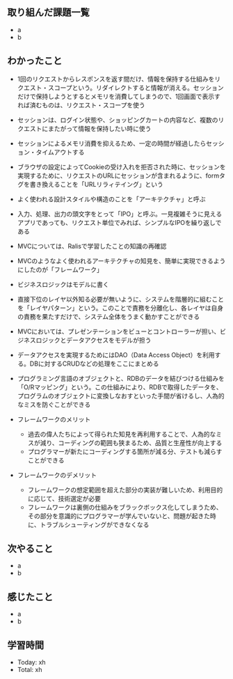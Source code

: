 ## 取り組んだ課題一覧
- a
- b
## わかったこと
- 1回のリクエストからレスポンスを返す間だけ、情報を保持する仕組みをリクエスト・スコープという。リダイレクトすると情報が消える。セッションだけで保持しようとするとメモリを消費してしまうので、1回画面で表示すれば済むものは、リクエスト・スコープを使う
- セッションは、ログイン状態や、ショッピングカートの内容など、複数のリクエストにまたがって情報を保持したい時に使う
- セッションによるメモリ消費を抑えるため、一定の時間が経過したらセッション・タイムアウトする
- ブラウザの設定によってCookieの受け入れを拒否された時に、セッションを実現するために、リクエストのURLにセッションが含まれるように、formタグを書き換えることを「URLリラィテイング」という
- よく使われる設計スタイルや構造のことを「アーキテクチャ」と呼ぶ
- 入力、処理、出力の頭文字をとって「IPO」と呼ぶ。一見複雑そうに見えるアプリであっても、リクエスト単位でみれば、シンプルなIPOを繰り返しである
- MVCについては、Ralisで学習したことの知識の再確認
- MVCのようなよく使われるアーキテクチャの知見を、簡単に実現できるようにしたのが「フレームワーク」
- ビジネスロジックはモデルに書く
- 直接下位のレイヤ以外知る必要が無いように、システムを階層的に組むことを「レイヤパターン」という。このことで責務を分離化し、各レイヤは自身の責務を果たすだけで、システム全体をうまく動かすことができる
- MVCにおいては、プレゼンテーションをビューとコントローラーが担い、ビジネスロジックとデータアクセスをモデルが担う
- データアクセスを実現するためにはDAO（Data Access Object）を利用する。DBに対するCRUDなどの処理をここにまとめる
- プログラミング言語のオブジェクトと、RDBのデータを結びつける仕組みを「O/Rマッピング」という。この仕組みにより、RDBで取得したデータを、プログラムのオブジェクトに変換しなおすといった手間が省けるし、人為的なミスを防ぐことができる
  
- フレームワークのメリット
  - 過去の偉人たちによって得られた知見を再利用することで、人為的なミスが減り、コーディングの範囲も狭まるため、品質と生産性が向上する
  - プログラマーが新たにコーディングする箇所が減る分、テストも減らすことができる
  
- フレームワークのデメリット
  - フレームワークの想定範囲を超えた部分の実装が難しいため、利用目的に応じて、技術選定が必要
  - フレームワークは裏側の仕組みをブラックボックス化してしまうため、その部分を意識的にプログラマーが学んでいないと、問題が起きた時に、トラブルシューティングができなくなる
## 次やること
- a
- b
## 感じたこと
- a
- b
## 学習時間
- Today: xh
- Total: xh
